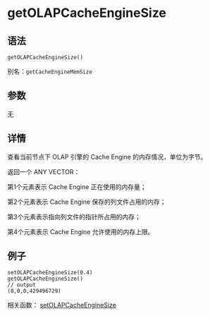 # getOLAPCacheEngineSize

## 语法

`getOLAPCacheEngineSize()`

别名：`getCacheEngineMemSize`

## 参数

无

## 详情

查看当前节点下 OLAP 引擎的 Cache Engine 的内存情况，单位为字节。

返回一个 ANY VECTOR：

第1个元素表示 Cache Engine 正在使用的内存量；

第2个元素表示 Cache Engine 保存的列文件占用的内存；

第3个元素表示指向列文件的指针所占用的内存；

第4个元素表示 Cache Engine 允许使用的内存上限。

## 例子

```
setOLAPCacheEngineSize(0.4)
getOLAPCacheEngineSize()
// output
(0,0,0,429496729)
```

相关函数： [setOLAPCacheEngineSize](../s/setOLAPCacheEngineSize.md)

